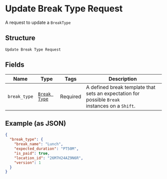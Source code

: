 
# Update Break Type Request

A request to update a `BreakType`

## Structure

`Update Break Type Request`

## Fields

| Name | Type | Tags | Description |
|  --- | --- | --- | --- |
| `break_type` | [`Break Type`](/doc/models/break-type.md) | Required | A defined break template that sets an expectation for possible `Break`<br>instances on a `Shift`. |

## Example (as JSON)

```json
{
  "break_type": {
    "break_name": "Lunch",
    "expected_duration": "PT50M",
    "is_paid": true,
    "location_id": "26M7H24AZ9N6R",
    "version": 1
  }
}
```

